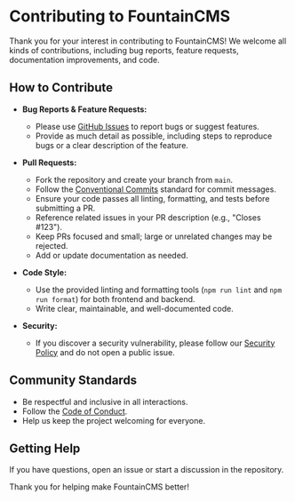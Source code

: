 # Contributing to FountainCMS

Thank you for your interest in contributing to FountainCMS! We welcome all kinds of contributions, including bug reports, feature requests, documentation improvements, and code.

## How to Contribute

- **Bug Reports & Feature Requests:**
  - Please use [GitHub Issues](https://github.com/building-for-fun/fountainCms/issues) to report bugs or suggest features.
  - Provide as much detail as possible, including steps to reproduce bugs or a clear description of the feature.

- **Pull Requests:**
  - Fork the repository and create your branch from `main`.
  - Follow the [Conventional Commits](https://www.conventionalcommits.org/) standard for commit messages.
  - Ensure your code passes all linting, formatting, and tests before submitting a PR.
  - Reference related issues in your PR description (e.g., "Closes #123").
  - Keep PRs focused and small; large or unrelated changes may be rejected.
  - Add or update documentation as needed.

- **Code Style:**
  - Use the provided linting and formatting tools (`npm run lint` and `npm run format`) for both frontend and backend.
  - Write clear, maintainable, and well-documented code.

- **Security:**
  - If you discover a security vulnerability, please follow our [Security Policy](./SECURITY.md) and do not open a public issue.

## Community Standards

- Be respectful and inclusive in all interactions.
- Follow the [Code of Conduct](./CODE_OF_CONDUCT.md).
- Help us keep the project welcoming for everyone.

## Getting Help

If you have questions, open an issue or start a discussion in the repository.

Thank you for helping make FountainCMS better!

